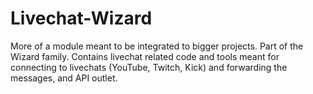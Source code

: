 # Livechat-Wizard
More of a module meant to be integrated to bigger projects. Part of the Wizard family. Contains livechat related code and tools meant for connecting to livechats (YouTube, Twitch, Kick) and forwarding the messages, and API outlet.
